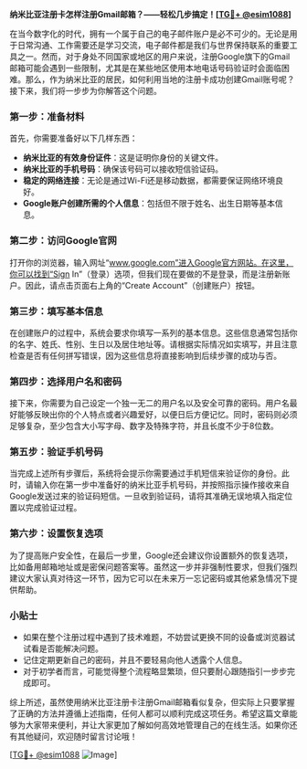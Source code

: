 **纳米比亚注册卡怎样注册Gmail邮箱？——轻松几步搞定！[[TG💪+ @esim1088](https://t.me/s/esim1088)]**

在当今数字化的时代，拥有一个属于自己的电子邮件账户是必不可少的。无论是用于日常沟通、工作需要还是学习交流，电子邮件都是我们与世界保持联系的重要工具之一。然而，对于身处不同国家或地区的用户来说，注册Google旗下的Gmail邮箱可能会遇到一些限制，尤其是在某些地区使用本地电话号码验证时会面临困难。那么，作为纳米比亚的居民，如何利用当地的注册卡成功创建Gmail账号呢？接下来，我们将一步步为你解答这个问题。

### 第一步：准备材料

首先，你需要准备好以下几样东西：
- **纳米比亚的有效身份证件**：这是证明你身份的关键文件。
- **纳米比亚的手机号码**：确保该号码可以接收短信验证码。
- **稳定的网络连接**：无论是通过Wi-Fi还是移动数据，都需要保证网络环境良好。
- **Google账户创建所需的个人信息**：包括但不限于姓名、出生日期等基本信息。

### 第二步：访问Google官网

打开你的浏览器，输入网址“www.google.com”进入Google官方网站。在这里，你可以找到“Sign In”（登录）选项，但我们现在要做的不是登录，而是注册新账户。因此，请点击页面右上角的“Create Account”（创建账户）按钮。

### 第三步：填写基本信息

在创建账户的过程中，系统会要求你填写一系列的基本信息。这些信息通常包括你的名字、姓氏、性别、生日以及居住地址等。请根据实际情况如实填写，并且注意检查是否有任何拼写错误，因为这些信息将直接影响到后续步骤的成功与否。

### 第四步：选择用户名和密码

接下来，你需要为自己设定一个独一无二的用户名以及安全可靠的密码。用户名最好能够反映出你的个人特点或者兴趣爱好，以便日后方便记忆。同时，密码则必须足够复杂，至少包含大小写字母、数字及特殊字符，并且长度不少于8位数。

### 第五步：验证手机号码

当完成上述所有步骤后，系统将会提示你需要通过手机短信来验证你的身份。此时，请输入你在第一步中准备好的纳米比亚手机号码，并按照指示操作接收来自Google发送过来的验证码短信。一旦收到验证码，请将其准确无误地填入指定位置以完成验证过程。

### 第六步：设置恢复选项

为了提高账户安全性，在最后一步里，Google还会建议你设置额外的恢复选项，比如备用邮箱地址或是密保问题答案等。虽然这一步并非强制性要求，但我们强烈建议大家认真对待这一环节，因为它可以在未来万一忘记密码或其他紧急情况下提供帮助。

### 小贴士

- 如果在整个注册过程中遇到了技术难题，不妨尝试更换不同的设备或浏览器试试看是否能解决问题。
- 记住定期更新自己的密码，并且不要轻易向他人透露个人信息。
- 对于初学者而言，可能觉得整个流程略显繁琐，但只要耐心跟随指引一步步完成即可。

综上所述，虽然使用纳米比亚注册卡注册Gmail邮箱看似复杂，但实际上只要掌握了正确的方法并遵循上述指南，任何人都可以顺利完成这项任务。希望这篇文章能够为大家带来便利，并让大家更加了解如何高效地管理自己的在线生活。如果你还有其他疑问，欢迎随时留言讨论哦！

[[TG💪+ @esim1088](https://t.me/s/esim1088) ![Image](https://i.postimg.cc/4NQfJmqS/Snipaste-2025-05-13-00-14-12.png)]
